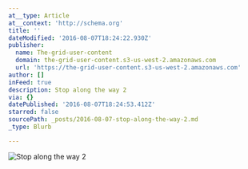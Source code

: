 ```yaml
---
at__type: Article
at__context: 'http://schema.org'
title: ''
dateModified: '2016-08-07T18:24:22.930Z'
publisher:
  name: The-grid-user-content
  domain: the-grid-user-content.s3-us-west-2.amazonaws.com
  url: 'https://the-grid-user-content.s3-us-west-2.amazonaws.com'
author: []
inFeed: true
description: Stop along the way 2
via: {}
datePublished: '2016-08-07T18:24:53.412Z'
starred: false
sourcePath: _posts/2016-08-07-stop-along-the-way-2.md
_type: Blurb

---
```

![Stop along the way 2](https://the-grid-user-content.s3-us-west-2.amazonaws.com/28a5177b-14fc-4b9a-835a-e9e34e296dc9.jpg)